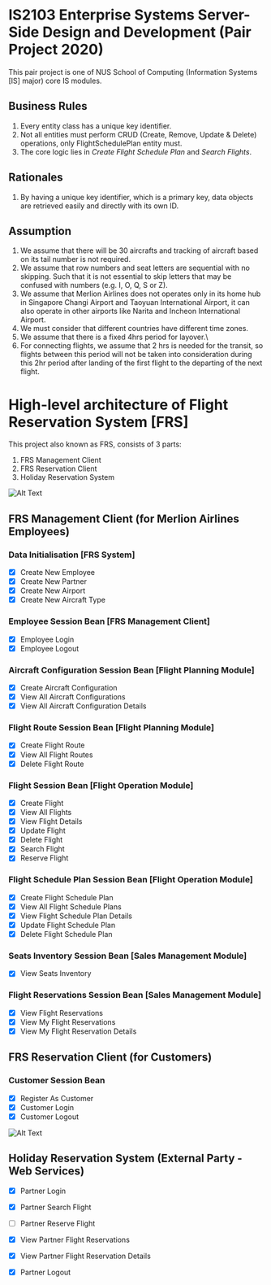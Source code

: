 # IS2103 Enterprise Systems Server-Side Design and Development (Pair Project 2020)
This pair project is one of NUS School of Computing (Information Systems [IS] major) core IS modules.

## Business Rules
1. Every entity class has a unique key identifier.
2. Not all entities must perform CRUD (Create, Remove, Update & Delete) operations, only FlightSchedulePlan entity must.
3. The core logic lies in *Create Flight Schedule Plan* and *Search Flights*.

## Rationales
1. By having a unique key identifier, which is a primary key, data objects are retrieved easily and directly with its own ID.

## Assumption
1. We assume that there will be 30 aircrafts and tracking of aircraft based on its tail number is not required.
2. We assume that row numbers and seat letters are sequential with no skipping.
Such that it is not essential to skip letters that may be confused with numbers (e.g. I, O, Q, S or Z).
3. We assume that Merlion Airlines does not operates only in its home hub in Singapore Changi Airport and Taoyuan International Airport,
it can also operate in other airports like Narita and Incheon International Airport.
4. We must consider that different countries have different time zones. 
5. We assume that there is a fixed 4hrs period for layover.\
6. For connecting flights, we assume that 2 hrs is needed for the transit, so flights between this period will not be taken into consideration during this 2hr period after landing of the first flight to the departing of the next flight.

# High-level architecture of Flight Reservation System [FRS] 
This project also known as FRS, consists of 3 parts:
1. FRS Management Client
2. FRS Reservation Client
3. Holiday Reservation System

![Alt Text](https://i.imgur.com/ufWw3SG.png)

## FRS Management Client (for Merlion Airlines Employees)
### Data Initialisation [FRS System]
- [X] Create New Employee
- [X] Create New Partner
- [X] Create New Airport
- [X] Create New Aircraft Type

### Employee Session Bean [FRS Management Client]
- [X] Employee Login
- [X] Employee Logout

### Aircraft Configuration Session Bean [Flight Planning Module]
- [X] Create Aircraft Configuration
- [X] View All Aircraft Configurations
- [X] View All Aircraft Configuration Details

### Flight Route Session Bean [Flight Planning Module]
- [X] Create Flight Route
- [X] View All Flight Routes
- [X] Delete Flight Route

### Flight Session Bean [Flight Operation Module]
- [X] Create Flight
- [X] View All Flights
- [X] View Flight Details
- [X] Update Flight
- [X] Delete Flight
- [X] Search Flight 
- [X] Reserve Flight

### Flight Schedule Plan Session Bean [Flight Operation Module]
- [X] Create Flight Schedule Plan
- [X] View All Flight Schedule Plans
- [X] View Flight Schedule Plan Details
- [X] Update Flight Schedule Plan
- [X] Delete Flight Schedule Plan

### Seats Inventory Session Bean [Sales Management Module]
- [X] View Seats Inventory

### Flight Reservations Session Bean [Sales Management Module]
- [X] View Flight Reservations
- [X] View My Flight Reservations
- [X] View My Flight Reservation Details

## FRS Reservation Client (for Customers)
### Customer Session Bean 
- [X] Register As Customer
- [X] Customer Login
- [X] Customer Logout

![Alt Text](https://i.imgur.com/VvnPuPr.jpg)

## Holiday Reservation System (External Party - Web Services)
- [X] Partner Login
- [X] Partner Search Flight
- [ ] Partner Reserve Flight
- [X] View Partner Flight Reservations
- [X] View Partner Flight Reservation Details
- [X] Partner Logout


